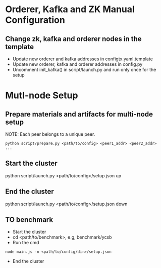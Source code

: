 # Orderer, Kafka and ZK Manual Configuration

## Change zk, kafka and orderer nodes in the template
* Update new orderer and kafka addresses in configtx.yaml.template
* Update new orderer, kafka and orderer addresses in config.py
* Uncomment init_kafka() in script/launch.py and run only once for the setup

# Mutl-node Setup
## Prepare materials and artifacts for multi-node setup
NOTE: Each peer belongs to a unique peer. 
```
python script/prepare.py <path/to/config> <peer1_addr> <peer2_addr> ...
```

## Start the cluster
python script/launch.py <path/to/config>/setup.json up

## End the cluster
python script/launch.py <path/to/config>/setup.json down

## TO benchmark
* Start the cluster <Prepare first if not prepared>
* cd <path/to/benchmark>, e.g, benchmark/ycsb
* Run the cmd
```
node main.js -n <path/to/config/dir>/setup.json
```
* End the cluster




